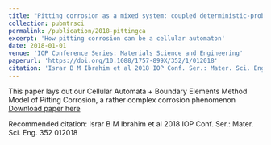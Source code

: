 ```yaml
---
title: "Pitting corrosion as a mixed system: coupled deterministic-probabilistic simulation of pit growth"
collection: pubmtrsci
permalink: /publication/2018-pittingca
excerpt: 'How pitting corrosion can be a cellular automaton'
date: 2018-01-01
venue: 'IOP Conference Series: Materials Science and Engineering'
paperurl: 'https://doi.org/10.1088/1757-899X/352/1/012018'
citation: 'Israr B M Ibrahim et al 2018 IOP Conf. Ser.: Mater. Sci. Eng. 352 012018.'
---
```

This paper lays out our Cellular Automata + Boundary Elements Method Model of Pitting Corrosion, a rather complex corrosion phenomenon
[Download paper here](https://iopscience.iop.org/article/10.1088/1757-899X/352/1/012018/pdf)

Recommended citation:
Israr B M Ibrahim et al 2018 IOP Conf. Ser.: Mater. Sci. Eng. 352 012018
